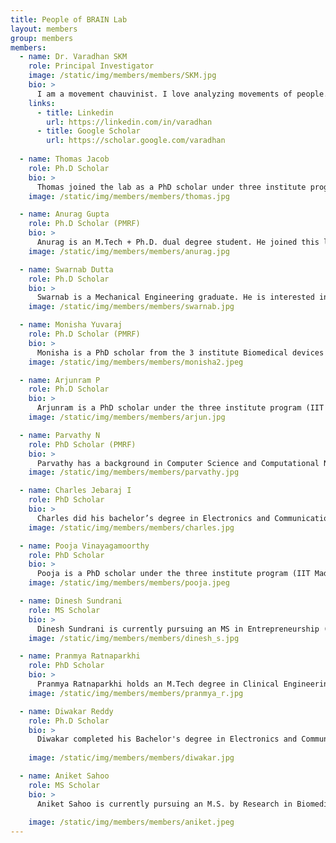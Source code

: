 ```yaml
---
title: People of BRAIN Lab
layout: members
group: members
members:
  - name: Dr. Varadhan SKM
    role: Principal Investigator
    image: /static/img/members/members/SKM.jpg
    bio: >
      I am a movement chauvinist. I love analyzing movements of people. I am a believer in continuous learning (I still take online courses). I love interacting and connecting with students. When I am not working, I love playing with my daughters.
    links:
      - title: Linkedin
        url: https://linkedin.com/in/varadhan
      - title: Google Scholar
        url: https://scholar.google.com/varadhan
  
  - name: Thomas Jacob
    role: Ph.D Scholar
    bio: >
      Thomas joined the lab as a PhD scholar under three institute program (IIT Madras-CMC Vellore-SCTIMST). He completed his graduation and post graduation in Biomedical Engineering with a PG Diploma in Rehabilitation Engineering. His research interests are in biomechanics of human motion and assistive devices.
    image: /static/img/members/members/thomas.jpg

  - name: Anurag Gupta
    role: Ph.D Scholar (PMRF)
    bio: >
      Anurag is an M.Tech + Ph.D. dual degree student. He joined this lab because he is interested in the field of behavioral neuroscience. His research involves investigating intermanual (i.e., between the hands) transfer for a movement task involving the hands. Intermanual transfer is a phenomena where learning a particular task with one hand leads to performance gains of the same task in the other untrained hand. More specifically, he is investigating if manipulated visual feedback given through a VR headset can enhance this intermanual transfer. Additionally, he is also involved in building an IMU based hand kinematics measurement system. In his spare time, he likes meditating, swimming, going for long walks and watching movies.
    image: /static/img/members/members/anurag.jpg

  - name: Swarnab Dutta
    role: Ph.D Scholar
    bio: >
      Swarnab is a Mechanical Engineering graduate. He is interested in understanding how well-coordinated manipulation of objects are performed, particularly the anticipatory aspects of it.
    image: /static/img/members/members/swarnab.jpg

  - name: Monisha Yuvaraj
    role: Ph.D Scholar (PMRF)
    bio: >
      Monisha is a PhD scholar from the 3 institute Biomedical devices and technology program (IIT Madras-CMC Vellore-SCTIMST). She did her masters in signal processing. She is a medical aspirant turned engineer and is very passionate about applying her engineering skills in healthcare technology. She will be working on EMG signal processing for neurorehabilitation.
    image: /static/img/members/members/monisha2.jpeg

  - name: Arjunram P
    role: Ph.D Scholar
    bio: >
      Arjunram is a PhD scholar under the three institute program (IIT Madras-CMC Vellore-SCTIMST). His area of work primarily covers balance rehabilitation. His leisure interests include playing cricket, badminton and photography.
    image: /static/img/members/members/arjun.jpg

  - name: Parvathy N
    role: PhD Scholar (PMRF)
    bio: >
      Parvathy has a background in Computer Science and Computational Neuroscience. She will be working on the application of machine learning methods for arm use assessment with wearable sensors.
    image: /static/img/members/members/parvathy.jpg

  - name: Charles Jebaraj I
    role: PhD Scholar
    bio: >
      Charles did his bachelor’s degree in Electronics and Communication Engineering from Mar Baselios College of Engineering and Technology, Trivandrum and his master’s degree in Bioengineering from Christian Medical College, Vellore. His technical interest involves instrumentation, design of electronic circuits and rehabilitation engineering. He will be working on robot-assisted or FES-assisted mirror therapy. He enjoys playing cricket, watching webseries and movies and spending time with his family and friends.
    image: /static/img/members/members/charles.jpg

  - name: Pooja Vinayagamoorthy
    role: PhD Scholar
    bio: >
      Pooja is a PhD scholar under the three institute program (IIT Madras-CMC Vellore-SCTIMST). She has a background in biomedical engineering and medical electronics. Her interest lies in specializing in the advancement of neurorehabilitation devices, with a focus on interdisciplinary collaboration and the improvement of the lives of individuals with neurological conditions.
    image: /static/img/members/members/pooja.jpeg

  - name: Dinesh Sundrani
    role: MS Scholar
    bio: >
      Dinesh Sundrani is currently pursuing an MS in Entrepreneurship (by research). He holds a Bachelor's degree in Electrical Engineering from Pune University. His research focuses on the development and commercialization of assistive technology products aimed at rehabilitation and improving mobility in individuals with neuromotor disorders.
    image: /static/img/members/members/dinesh_s.jpg

  - name: Pranmya Ratnaparkhi
    role: PhD Scholar
    bio: >
      Pranmya Ratnaparkhi holds an M.Tech degree in Clinical Engineering from IIT Madras. His interests include human motor control, virtual reality (VR), and embedded systems. He completed his postgraduate studies with a focus on clinical engineering. Pranmya is interested in exploring aspects of human motor control. He has a background in technologies related to VR and embedded systems.
    image: /static/img/members/members/pranmya_r.jpg

  - name: Diwakar Reddy
    role: Ph.D Scholar
    bio: >
      Diwakar completed his Bachelor's degree in Electronics and Communication Engineering from NIT Calicut, followed by a Master's in Bioengineering from CMC Vellore, affiliated with SCTIMST. He is deeply interested in understanding the research process and aims to develop strong expertise in technical areas, particularly embedded systems, instrumentation, and signal processing. He also enjoys spending time in silence and reflection.
      
    image: /static/img/members/members/diwakar.jpg

  - name: Aniket Sahoo
    role: MS Scholar
    bio: >
      Aniket Sahoo is currently pursuing an M.S. by Research in Biomedical Engineering. He holds a Bachelor's degree in Mechatronics from SRM Institute of Science and Technology. His interests lie in neurorehabilitation and biomedical instrumentation, with a focus on developing sensor-based systems and exploring their applications in healthcare and rehabilitation.
      
    image: /static/img/members/members/aniket.jpeg
---
```



